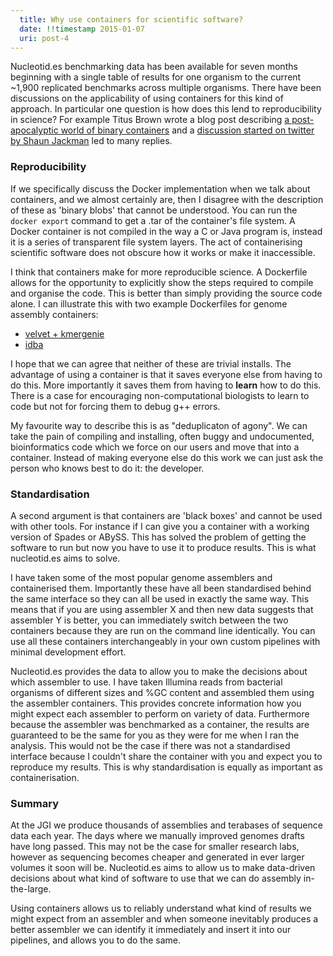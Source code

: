 ```yaml
---
  title: Why use containers for scientific software?
  date: !!timestamp 2015-01-07
  uri: post-4
---
```


Nucleotid.es benchmarking data has been available for seven months beginning
with a single table of results for one organism to the current ~1,900
replicated benchmarks across multiple organisms. There have been discussions on
the applicability of using containers for this kind of approach. In particular
one question is how does this lend to reproducibility in science? For example
Titus Brown wrote a blog post describing [a post-apocalyptic world of binary
containers][titus] and a [discussion started on twitter by Shaun
Jackman][twitter] led to many replies.

[titus]: http://ivory.idyll.org/blog/2014-containers.html
[nucleotid.es]: http://nucleotid.es
[twitter]: https://twitter.com/sjackman/status/537723151057039362

### Reproducibility

If we specifically discuss the Docker implementation when we talk about
containers, and we almost certainly are, then I disagree with the description
of these as 'binary blobs' that cannot be understood. You can run the `docker
export` command to get a .tar of the container's file system. A Docker
container is not compiled in the way a C or Java program is, instead it is a
series of transparent file system layers. The act of containerising scientific
software does not obscure how it works or make it inaccessible.

I think that containers make for more reproducible science. A Dockerfile allows
for the opportunity to explicitly show the steps required to compile and
organise the code. This is better than simply providing the source code alone.
I can illustrate this with two example Dockerfiles for genome assembly
containers:

  * [velvet + kmergenie][velvet]
  * [idba][idba]

[velvet]: https://github.com/nucleotides/docker-velvet/blob/master/Dockerfile
[idba]: https://github.com/nucleotides/docker-idba/blob/master/Dockerfile

I hope that we can agree that neither of these are trivial installs. The
advantage of using a container is that it saves everyone else from having to do
this. More importantly it saves them from having to **learn** how to do this.
There is a case for encouraging non-computational biologists to learn to code
but not for forcing them to debug g++ errors.

My favourite way to describe this is as "deduplicaton of agony". We can take the
pain of compiling and installing, often buggy and undocumented, bioinformatics
code which we force on our users and move that into a container. Instead of
making everyone else do this work we can just ask the person who knows best to
do it: the developer.

### Standardisation

A second argument is that containers are 'black boxes' and cannot be used with
other tools. For instance if I can give you a container with a working version
of Spades or ABySS. This has solved the problem of getting the software to run
but now you have to use it to produce results. This is what nucleotid.es aims
to solve.

I have taken some of the most popular genome assemblers and containerised them.
Importantly these have all been standardised behind the same interface so they
can all be used in exactly the same way. This means that if you are using
assembler X and then new data suggests that assembler Y is better, you can
immediately switch between the two containers because they are run on the
command line identically. You can use all these containers interchangeably in
your own custom pipelines with minimal development effort.

Nucleotid.es provides the data to allow you to make the decisions about which
assembler to use. I have taken Illumina reads from bacterial organisms of
different sizes and %GC content and assembled them using the assembler
containers. This provides concrete information how you might expect each
assembler to perform on variety of data. Furthermore because the assembler was
benchmarked as a container, the results are guaranteed to be the same for you
as they were for me when I ran the analysis. This would not be the case if
there was not a standardised interface because I couldn't share the container
with you and expect you to reproduce my results. This is why standardisation is
equally as important as containerisation.

### Summary

At the JGI we produce thousands of assemblies and terabases of sequence data
each year. The days where we manually improved genomes drafts have long passed.
This may not be the case for smaller research labs, however as sequencing
becomes cheaper and generated in ever larger volumes it soon will be.
Nucleotid.es aims to allow us to make data-driven decisions about what kind of
software to use that we can do assembly in-the-large.

Using containers allows us to reliably understand what kind of results we might
expect from an assembler and when someone inevitably produces a better
assembler we can identify it immediately and insert it into our pipelines, and
allows you to do the same.
